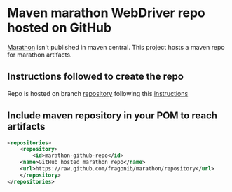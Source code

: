 # Maven marathon WebDriver repo hosted on GitHub

[Marathon](https://marathontesting.com/downloads/) isn't published in maven central. This project hosts a maven repo for marathon artifacts.

## Instructions followed to create the repo

Repo is hosted on branch [repository](https://github.com/fragonib/marathon/tree/repository) following this [instructions](https://gist.github.com/fernandezpablo85/03cf8b0cd2e7d8527063)

## Include maven repository in your POM to reach artifacts

```xml
<repositories>
    <repository>
        <id>marathon-github-repo</id>
	<name>GitHub hosted marathon repo</name>
	<url>https://raw.github.com/fragonib/marathon/repository</url>
    </repository>
</repositories>
```
